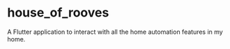 # house_of_rooves
A Flutter application to interact with all the home automation features in my home.
